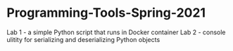 # Programming-Tools-Spring-2021

Lab 1 - a simple Python script that runs in Docker container
Lab 2 - console ulitity for serializing and deserializing Python objects
